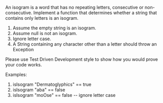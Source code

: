 An isogram is a word that has no repeating letters, consecutive or non-consecutive. Implement a function that determines whether a string that
contains only letters is an isogram.

1. Assume the empty string is an isogram.
2. Assume null is not an isogram.
3. Ignore letter case.
4. A String containing any character other than a letter should throw an Exception

Please use Test Driven Development style to show how you would prove your code works.

Examples:
1. isIsogram "Dermatoglyphics" == true
2. isIsogram "aba" == false
3. isIsogram "moOse" == false -- ignore letter case

